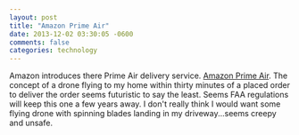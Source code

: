 ```yaml
---
layout: post
title: "Amazon Prime Air"
date: 2013-12-02 03:30:05 -0600
comments: false
categories: technology
---
```


Amazon introduces there Prime Air delivery service. <a href="http://www.amazon.com/b?ref_=tsm_1_tw_s_amzn_mx3eqp&amp;node=8037720011">Amazon Prime Air</a>. The concept of a drone flying to my home within thirty minutes of a placed order to deliver the order seems futuristic to say the least. Seems FAA regulations will keep this one a few years away. I don't really think I would want some flying drone with spinning blades landing in my driveway...seems creepy and unsafe.
